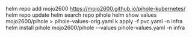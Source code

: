 helm repo add mojo2600 https://mojo2600.github.io/pihole-kubernetes/
helm repo update
helm search repo pihole
helm show values mojo2600/pihole > pihole-values-orig.yaml
k apply -f pvc.yaml -n infra
helm install pihole mojo2600/pihole --values pihole-values.yaml -n infra
